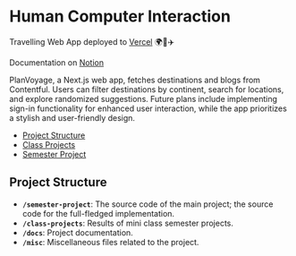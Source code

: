 ﻿# Human Computer Interaction <!-- omit in toc -->

Travelling Web App deployed to [Vercel](https://planvoyage.vercel.app/) 🌍🧳✈️

Documentation on [Notion](https://hciplanvoyage.notion.site/hciplanvoyage/HCI-Projekt-PlanVoyage-35c4aebf467247f29ce52c58a72cb403)

PlanVoyage, a Next.js web app, fetches destinations and blogs from Contentful. Users can filter destinations by continent, search for locations, and explore randomized suggestions. Future plans include implementing sign-in functionality for enhanced user interaction, while the app prioritizes a stylish and user-friendly design.

- [Project Structure](#project-structure)
- [Class Projects](/class-projects)
- [Semester Project](/semester-project)

## Project Structure

- **`/semester-project`**: The source code of the main project; the source code for the full-fledged implementation.
- **`/class-projects`**: Results of mini class semester projects.
- **`/docs`**: Project documentation.
- **`/misc`**: Miscellaneous files related to the project.


